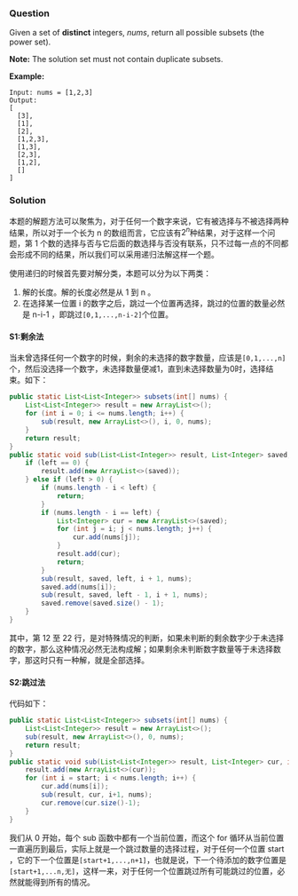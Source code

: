 ### Question

Given a set of **distinct** integers, *nums*, return all possible subsets (the power set).

**Note:** The solution set must not contain duplicate subsets.

**Example:**

```
Input: nums = [1,2,3]
Output:
[
  [3],
  [1],
  [2],
  [1,2,3],
  [1,3],
  [2,3],
  [1,2],
  []
]
```

### Solution

本题的解题方法可以聚焦为，对于任何一个数字来说，它有被选择与不被选择两种结果，所以对于一个长为 n 的数组而言，它应该有$2^n$种结果，对于这样一个问题，第 1 个数的选择与否与它后面的数选择与否没有联系，只不过每一点的不同都会形成不同的结果，所以我们可以采用递归法解这样一个题。

使用递归的时候首先要对解分类，本题可以分为以下两类：

1.  解的长度。解的长度必然是从 1 到 n 。
2.  在选择某一位置 i 的数字之后，跳过一个位置再选择，跳过的位置的数量必然是 n-i-1 ，即跳过`[0,1,...,n-i-2]`个位置。

#### S1:剩余法

当未曾选择任何一个数字的时候，剩余的未选择的数字数量，应该是`[0,1,...,n]`个，然后没选择一个数字，未选择数量便减1，直到未选择数量为0时，选择结束。如下：

```java
public static List<List<Integer>> subsets(int[] nums) {
    List<List<Integer>> result = new ArrayList<>();
    for (int i = 0; i <= nums.length; i++) {
        sub(result, new ArrayList<>(), i, 0, nums);
    }
    return result;
}
public static void sub(List<List<Integer>> result, List<Integer> saved, int left, int i, int[] nums) {
    if (left == 0) {
        result.add(new ArrayList<>(saved));
    } else if (left > 0) {
        if (nums.length - i < left) {
            return;
        }
        if (nums.length - i == left) {
            List<Integer> cur = new ArrayList<>(saved);
            for (int j = i; j < nums.length; j++) {
                cur.add(nums[j]);
            }
            result.add(cur);
            return;
        }
        sub(result, saved, left, i + 1, nums);
        saved.add(nums[i]);
        sub(result, saved, left - 1, i + 1, nums);
        saved.remove(saved.size() - 1);
    }
}
```

其中，第 12 至 22 行，是对特殊情况的判断，如果未判断的剩余数字少于未选择的数字，那么这种情况必然无法构成解；如果剩余未判断数字数量等于未选择数字，那这时只有一种解，就是全部选择。

#### S2:跳过法

代码如下：

```java
public static List<List<Integer>> subsets(int[] nums) {
    List<List<Integer>> result = new ArrayList<>();
    sub(result, new ArrayList<>(), 0, nums);
    return result;
}
public static void sub(List<List<Integer>> result, List<Integer> cur, int start, int[] nums) {
    result.add(new ArrayList<>(cur));
    for (int i = start; i < nums.length; i++) {
        cur.add(nums[i]);
        sub(result, cur, i+1, nums);
        cur.remove(cur.size()-1);
    }
}
```

我们从 0 开始，每个 sub 函数中都有一个当前位置，而这个 for 循环从当前位置一直遍历到最后，实际上就是一个跳过数量的选择过程，对于任何一个位置 start ，它的下一个位置是`[start+1,...,n+1]`，也就是说，下一个待添加的数字位置是`[start+1,...n,无]`，这样一来，对于任何一个位置跳过所有可能跳过的位置，必然就能得到所有的情况。